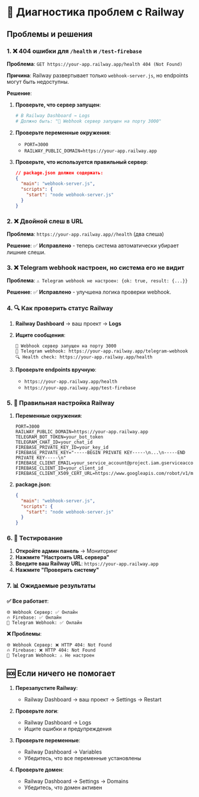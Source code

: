 # 🔧 Диагностика проблем с Railway

## Проблемы и решения

### 1. ❌ 404 ошибки для `/health` и `/test-firebase`

**Проблема**: `GET https://your-app.railway.app/health 404 (Not Found)`

**Причина**: Railway развертывает только `webhook-server.js`, но endpoints могут быть недоступны.

**Решение**:
1. **Проверьте, что сервер запущен**:
   ```bash
   # В Railway Dashboard → Logs
   # Должно быть: "🚀 Webhook сервер запущен на порту 3000"
   ```

2. **Проверьте переменные окружения**:
   - `PORT=3000`
   - `RAILWAY_PUBLIC_DOMAIN=https://your-app.railway.app`

3. **Проверьте, что используется правильный сервер**:
   ```json
   // package.json должен содержать:
   {
     "main": "webhook-server.js",
     "scripts": {
       "start": "node webhook-server.js"
     }
   }
   ```

### 2. ❌ Двойной слеш в URL

**Проблема**: `https://your-app.railway.app//health` (два слеша)

**Решение**: ✅ **Исправлено** - теперь система автоматически убирает лишние слеши.

### 3. ❌ Telegram webhook настроен, но система его не видит

**Проблема**: `⚠️ Telegram webhook не настроен: {ok: true, result: {...}}`

**Решение**: ✅ **Исправлено** - улучшена логика проверки webhook.

### 4. 🔍 Как проверить статус Railway

1. **Railway Dashboard** → ваш проект → **Logs**
2. **Ищите сообщения**:
   ```
   🚀 Webhook сервер запущен на порту 3000
   📱 Telegram webhook: https://your-app.railway.app/telegram-webhook
   🔍 Health check: https://your-app.railway.app/health
   ```

3. **Проверьте endpoints вручную**:
   - `https://your-app.railway.app/health`
   - `https://your-app.railway.app/test-firebase`

### 5. 🚀 Правильная настройка Railway

1. **Переменные окружения**:
   ```
   PORT=3000
   RAILWAY_PUBLIC_DOMAIN=https://your-app.railway.app
   TELEGRAM_BOT_TOKEN=your_bot_token
   TELEGRAM_CHAT_ID=your_chat_id
   FIREBASE_PRIVATE_KEY_ID=your_key_id
   FIREBASE_PRIVATE_KEY="-----BEGIN PRIVATE KEY-----\n...\n-----END PRIVATE KEY-----\n"
   FIREBASE_CLIENT_EMAIL=your_service_account@project.iam.gserviceaccount.com
   FIREBASE_CLIENT_ID=your_client_id
   FIREBASE_CLIENT_X509_CERT_URL=https://www.googleapis.com/robot/v1/metadata/x509/...
   ```

2. **package.json**:
   ```json
   {
     "main": "webhook-server.js",
     "scripts": {
       "start": "node webhook-server.js"
     }
   }
   ```

### 6. 🧪 Тестирование

1. **Откройте админ панель** → Мониторинг
2. **Нажмите "Настроить URL сервера"**
3. **Введите ваш Railway URL**: `https://your-app.railway.app`
4. **Нажмите "Проверить систему"**

### 7. 📊 Ожидаемые результаты

**✅ Все работает**:
```
🌐 Webhook Сервер: ✅ Онлайн
🔥 Firebase: ✅ Онлайн  
📱 Telegram Webhook: ✅ Онлайн
```

**❌ Проблемы**:
```
🌐 Webhook Сервер: ❌ HTTP 404: Not Found
🔥 Firebase: ❌ HTTP 404: Not Found
📱 Telegram Webhook: ⚠️ Не настроен
```

## 🆘 Если ничего не помогает

1. **Перезапустите Railway**:
   - Railway Dashboard → ваш проект → Settings → Restart

2. **Проверьте логи**:
   - Railway Dashboard → Logs
   - Ищите ошибки и предупреждения

3. **Проверьте переменные**:
   - Railway Dashboard → Variables
   - Убедитесь, что все переменные установлены

4. **Проверьте домен**:
   - Railway Dashboard → Settings → Domains
   - Убедитесь, что домен активен
